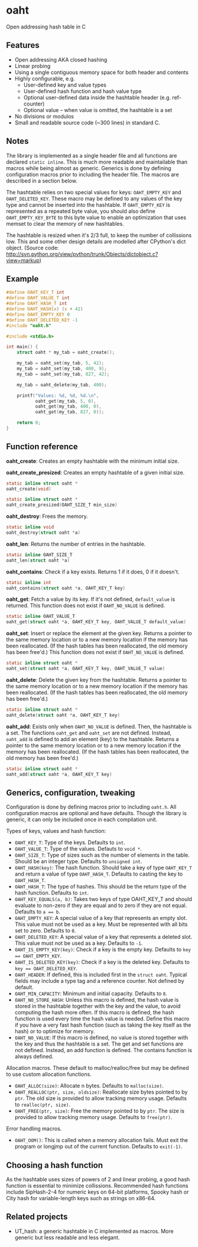 oaht
====

Open addressing hash table in C

Features
--------

* Open addressing AKA closed hashing
* Linear probing
* Using a single contiguous memory space for both header and contents
* Highly configurable, e.g.
  * User-defined key and value types
  * User-defined hash function and hash value type
  * Optional user-defined data inside the hashtable header (e.g. ref-counter)
  * Optional value – when value is omitted, the hashtable is a set
* No divisions or modulos
* Small and readable source code (~300 lines) in standard C.

Notes
-----

The library is implemented as a single header file and all functions are declared `static inline`. This is much more readable and maintailable than macros while being almost as generic. Generics is done by defining configuration macros prior to including the header file. The macros are described in a section below.

The hashtable relies on two special values for keys: `OAHT_EMPTY_KEY` and `OAHT_DELETED_KEY`. These macro may be defined to any values of the key type and cannot be inserted into the hashtable. If `OAHT_EMPTY_KEY` is represented as a repeated byte value, you should also define `OAHT_EMPTY_KEY_BYTE` to this byte value to enable an optimization that uses memset to clear the memory of new hashtables.

The hashtable is resized when it's 2/3 full, to keep the number of collissions low. This and some other design details are modelled after CPython's dict object. (Source code: http://svn.python.org/view/python/trunk/Objects/dictobject.c?view=markup)

Example
-------

```C
#define OAHT_KEY_T int
#define OAHT_VALUE_T int
#define OAHT_HASH_T int
#define OAHT_HASH(x) (x + 42)
#define OAHT_EMPTY_KEY 0
#define OAHT_DELETED_KEY -1
#include "oaht.h"

#include <stdio.h>

int main() {
	struct oaht * my_tab = oaht_create();

	my_tab = oaht_set(my_tab, 5, 42);
	my_tab = oaht_set(my_tab, 400, 9);
	my_tab = oaht_set(my_tab, 827, 42);

	my_tab = oaht_delete(my_tab, 400);

	printf("Values: %d, %d, %d.\n",
	       oaht_get(my_tab, 5, 0),
	       oaht_get(my_tab, 400, 0),
	       oaht_get(my_tab, 827, 0));

	return 0;
}
```

Function reference
------------------

**oaht_create**: Creates an empty hashtable with the minimum initial size.

**oaht_create_presized**: Creates an empty hashtable of a given initial size.

```c
static inline struct oaht *
oaht_create(void)

static inline struct oaht *
oaht_create_presized(OAHT_SIZE_T min_size)
```

**oaht_destroy**: Frees the memory.

```c
static inline void
oaht_destroy(struct oaht *a)
```

**oaht_len**: Returns the number of entries in the hashtable.

```c
static inline OAHT_SIZE_T
oaht_len(struct oaht *a)
```

**oaht_contains**: Check if a key exists. Returns 1 if it does, 0 if it doesn't.

```c
static inline int
oaht_contains(struct oaht *a, OAHT_KEY_T key)
```

**oaht_get**: Fetch a value by its key. If it's not defined, `default_value` is returned. This function does not exist if `OAHT_NO_VALUE` is defined.

```c
static inline OAHT_VALUE_T
oaht_get(struct oaht *a, OAHT_KEY_T key, OAHT_VALUE_T default_value)
```

**oaht_set**: Insert or replace the element at the given key. Returns a pointer to the same memory location or to a new memory location if the memory has been reallocated. (If the hash tables has been reallocated, the old memory has been free'd.) This function does not exist if `OAHT_NO_VALUE` is defined.

```c
static inline struct oaht *
oaht_set(struct oaht *a, OAHT_KEY_T key, OAHT_VALUE_T value)
```

**oaht_delete**: Delete the given key from the hashtable. Returns a pointer to the same memory location or to a new memory location if the memory has been reallocated. (If the hash tables has been reallocated, the old memory has been free'd.)

```c
static inline struct oaht *
oaht_delete(struct oaht *a, OAHT_KEY_T key)
```

**oaht_add**: Exists only when `OAHT_NO_VALUE` is defined. Then, the hashtable is a set. The functions `oaht_get` and `oaht_set` are not defined. Instead, `oaht_add` is defined to add an element (key) to the hashtable. Returns a pointer to the same memory location or to a new memory location if the memory has been reallocated. (If the hash tables has been reallocated, the old memory has been free'd.)

```c
static inline struct oaht *
oaht_add(struct oaht *a, OAHT_KEY_T key)
```

Generics, configuration, tweaking
---------------------------------

Configuration is done by defining macros prior to including `oaht.h`. All configuration macros are optional and have defaults. Though the library is generic, it can only be included once in each compilation unit.

Types of keys, values and hash function:

* `OAHT_KEY_T`: Type of the keys. Defaults to `int`.
* `OAHT_VALUE_T`: Type of the values. Defauts to `void *`.
* `OAHT_SIZE_T`: Type of sizes such as the number of elements in the table. Should be an integer type. Defaults to `unsigned int`.
* `OAHT_HASH(key)`: The hash function. Should take a key of type `OAHT_KEY_T` and return a value of type `OAHT_HASH_T`. Defaults to casting the key to `OAHT_HASH_T`.
* `OAHT_HASH_T`: The type of hashes. This should be the return type of the hash function. Defaults to `int`.
* `OAHT_KEY_EQUALS(a, b)`: Takes two keys of type OAHT_KEY_T and should evaluate to non-zero if they are equal and to zero if they are not equal. Defaults to `a == b`.
* `OAHT_EMPTY_KEY`: A special value of a key that represents an empty slot. This value must not be used as a key. Must be represented with all bits set to zero. Defaults to `0`.
* `OAHT_DELETED_KEY`: A special value of a key that represents a deleted slot. This value must not be used as a key. Defaults to `-1`.
* `OAHT_IS_EMPTY_KEY(key)`: Check if a key is the empty key. Defaults to `key == OAHT_EMPTY_KEY`.
* `OAHT_IS_DELETED_KEY(key)`: Check if a key is the deleted key. Defaults to `key == OAHT_DELETED_KEY`.
* `OAHT_HEADER`: If defined, this is included first in the `struct oaht`. Typical fields may include a type tag and a reference counter. Not defined by default.
* `OAHT_MIN_CAPACITY`: Minimum and initial capacity. Defaults to `8`.
* `OAHT_NO_STORE_HASH`: Unless this macro is defined, the hash value is stored in the hashtable together with the key and the value, to avoid computing the hash more often. If this macro is defined, the hash function is used every time the hash value is needed. Define this macro if you have a very fast hash function (such as taking the key itself as the hash) or to optimize for memory.
* `OAHT_NO_VALUE`: If this macro is defined, no value is stored together with the key and thus the hashtable is a set. The get and set functions are not defined. Instead, an add function is defined. The contains function is always defined.

Allocation macros. These default to malloc/realloc/free but may be defined to use custom allocation functions.

* `OAHT_ALLOC(size)`: Allocate n bytes. Defaults to `malloc(size)`.
* `OAHT_REALLOC(ptr, size, oldsize)`: Reallocate size bytes pointed to by `ptr`. The old size is provided to allow tracking memory usage. Defaults to `realloc(ptr, size)`.
* `OAHT_FREE(ptr, size)`: Free the memory pointed to by `ptr`. The size is provided to allow tracking memory usage. Defaults to `free(ptr)`.

Error handling macros.

* `OAHT_OOM()`: This is called when a memory allocation fails. Must exit the program or longjmp out of the current function. Defaults to `exit(-1)`.

Choosing a hash function
------------------------

As the hashtable uses sizes of powers of 2 and linear probing, a good hash function is essential to minimize collissions. Recommended hash functions include SipHash-2-4 for numeric keys on 64-bit platforms, Spooky hash or City hash for variable-length keys such as strings on x86-64.

Related projects
----------------

* UT_hash: a generic hashtable in C implemented as macros. More generic but less readable and less elegant.

